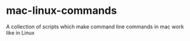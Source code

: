 # mac-linux-commands
A collection of scripts which make command line commands in mac work like in Linux
